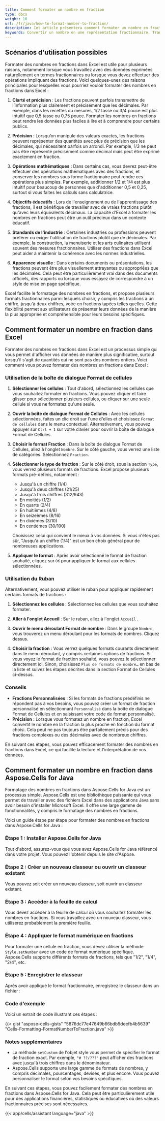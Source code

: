 ```yaml
---
title: Comment formater un nombre en fraction
type: docs
weight: 10
url: /fr/java/how-to-format-number-to-fraction/
description: Cet article présentera comment formater un nombre en fraction en utilisant l’API Aspose.Cells for Java.
keywords: Convertir un nombre en une représentation fractionnaire, Transformer un chiffre en son équivalent fractionnaire, Modifier un nombre en sa forme fractionnaire correspondante, Formater une valeur numérique en fraction, Exprimer un nombre sous forme de fraction, Formater un nombre en fraction
---
```


## **Scénarios d'utilisation possibles**
Formater des nombres en fractions dans Excel est utile pour plusieurs raisons, notamment lorsque vous travaillez avec des données exprimées naturellement en termes fractionnaires ou lorsque vous devez effectuer des opérations impliquant des fractions. Voici quelques-unes des raisons principales pour lesquelles vous pourriez vouloir formater des nombres en fractions dans Excel :

1. **Clarté et précision** : Les fractions peuvent parfois transmettre de l’information plus clairement et précisément que les décimales. Par exemple, dans les recettes ou mesures, 1/2 tasse ou 3/4 pouce est plus intuitif que 0,5 tasse ou 0,75 pouce. Formater les nombres en fractions peut rendre les données plus faciles à lire et à comprendre pour certains publics.

2. **Précision** : Lorsqu’on manipule des valeurs exactes, les fractions peuvent représenter des quantités avec plus de précision que les décimales, qui nécessitent parfois un arrondi. Par exemple, 1/3 ne peut pas être représenté précisément comme décimal mais peut être exprimé exactement en fraction.

3. **Opérations mathématiques** : Dans certains cas, vous devrez peut-être effectuer des opérations mathématiques avec des fractions, et conserver les nombres sous forme fractionnaire peut rendre ces opérations plus simples. Par exemple, additionner 1/2 et 1/4 est plus intuitif pour beaucoup de personnes que d'additionner 0,5 et 0,25, surtout si vous faites les calculs sans calculatrice.

4. **Objectifs éducatifs** : Lors de l'enseignement ou de l'apprentissage des fractions, il est bénéfique de travailler avec de vraies fractions plutôt qu'avec leurs équivalents décimaux. La capacité d'Excel à formater les nombres en fractions peut être un outil précieux dans un contexte éducatif.

5. **Standards de l'industrie** : Certaines industries ou professions peuvent préférer ou exiger l'utilisation de fractions plutôt que de décimales. Par exemple, la construction, la menuiserie et les arts culinaires utilisent souvent des mesures fractionnaires. Utiliser des fractions dans Excel peut aider à maintenir la cohérence avec les normes industrielles.

6. **Apparence visuelle** : Dans certains documents ou présentations, les fractions peuvent être plus visuellement attrayantes ou appropriées que les décimales. Cela peut être particulièrement vrai dans des documents officiels, des rapports ou lorsque vous essayez de correspondre à un style de mise en page spécifique.

Excel facilite le formatage des nombres en fractions, et propose plusieurs formats fractionnaires parmi lesquels choisir, y compris les fractions à un chiffre, jusqu'à deux chiffres, voire en fractions tapées telles quelles. Cette flexibilité permet aux utilisateurs de présenter leurs données de la manière la plus appropriée et compréhensible pour leurs besoins spécifiques.

## **Comment formater un nombre en fraction dans Excel**
Formater des nombres en fractions dans Excel est un processus simple qui vous permet d'afficher vos données de manière plus significative, surtout lorsqu'il s'agit de quantités qui ne sont pas des nombres entiers. Voici comment vous pouvez formater des nombres en fractions dans Excel :

### Utilisation de la boîte de dialogue Format de cellules

1. **Sélectionner les cellules** : Tout d'abord, sélectionnez les cellules que vous souhaitez formater en fractions. Vous pouvez cliquer et faire glisser pour sélectionner plusieurs cellules, ou cliquer sur une seule cellule si vous ne formatez qu'une seule.

2. **Ouvrir la boîte de dialogue Format de Cellules** : Avec les cellules sélectionnées, faites un clic droit sur l'une d'elles et choisissez `Format de cellules` dans le menu contextuel. Alternativement, vous pouvez appuyer sur `Ctrl + 1` sur votre clavier pour ouvrir la boîte de dialogue Format de Cellules.

3. **Choisir le format Fraction** : Dans la boîte de dialogue Format de Cellules, allez à l'onglet `Nombre`. Sur le côté gauche, vous verrez une liste de catégories. Sélectionnez `Fraction`.

4. **Sélectionner le type de fraction** : Sur le côté droit, sous la section `Type`, vous verrez plusieurs formats de fractions. Excel propose plusieurs formats pré-définis, notamment :
   - Jusqu'à un chiffre (1/4)
   - Jusqu'à deux chiffres (21/25)
   - Jusqu'à trois chiffres (312/943)
   - En moitiés (1/2)
   - En quarts (2/4)
   - En huitièmes (4/8)
   - En seizeèmes (8/16)
   - En dixièmes (3/10)
   - En centièmes (30/100)

   Choisissez celui qui convient le mieux à vos données. Si vous n'êtes pas sûr, "Jusqu'à un chiffre (1/4)" est un bon choix général pour de nombreuses applications.

5. **Appliquer le format** : Après avoir sélectionné le format de fraction souhaité, cliquez sur `OK` pour appliquer le format aux cellules sélectionnées.

### Utilisation du Ruban

Alternativement, vous pouvez utiliser le ruban pour appliquer rapidement certains formats de fractions :

1. **Sélectionnez les cellules** : Sélectionnez les cellules que vous souhaitez formater.

2. **Aller à l'onglet Accueil** : Sur le ruban, allez à l'onglet `Accueil` .

3. **Ouvrir le menu déroulant Format de nombre** : Dans le groupe `Nombre`, vous trouverez un menu déroulant pour les formats de nombres. Cliquez dessus.

4. **Choisir la fraction** : Vous verrez quelques formats courants directement dans le menu déroulant, y compris certaines options de fractions. Si vous voyez le format de fraction souhaité, vous pouvez le sélectionner directement ici. Sinon, choisissez `Plus de formats de nombre…` en bas de la liste et suivez les étapes décrites dans la section Format de Cellules ci-dessus.

### Conseils

- **Fractions Personnalisées** : Si les formats de fractions prédéfinis ne répondent pas à vos besoins, vous pouvez créer un format de fraction personnalisé en sélectionnant `Personnalisé` dans la boîte de dialogue Format de Cellules et en saisissant votre code de format personnalisé.
- **Précision** : Lorsque vous formatez un nombre en fraction, Excel convertit le nombre en la fraction la plus proche en fonction du format choisi. Cela peut ne pas toujours être parfaitement précis pour des fractions complexes ou des décimales avec de nombreux chiffres.

En suivant ces étapes, vous pouvez efficacement formater des nombres en fractions dans Excel, ce qui facilite la lecture et l'interprétation de vos données.

## **Comment formater un nombre en fraction dans Aspose.Cells for Java**
Formatage des nombres en fractions dans Aspose.Cells for Java est un processus simple. Aspose.Cells est une bibliothèque puissante qui vous permet de travailler avec des fichiers Excel dans des applications Java sans avoir besoin d'installer Microsoft Excel. Il offre une large gamme de fonctionnalités, y compris le formatage des nombres en fractions.

Voici un guide étape par étape pour formater des nombres en fractions dans Aspose.Cells for Java :

### Étape 1 : Installer Aspose.Cells for Java

Tout d'abord, assurez-vous que vous avez Aspose.Cells for Java référencé dans votre projet. Vous pouvez l'obtenir depuis le site d'Aspose.

### Étape 2 : Créer un nouveau classeur ou ouvrir un classeur existant

Vous pouvez soit créer un nouveau classeur, soit ouvrir un classeur existant.


### Étape 3 : Accéder à la feuille de calcul

Vous devez accéder à la feuille de calcul où vous souhaitez formater les nombres en fractions. Si vous travaillez avec un nouveau classeur, vous utiliserez probablement la première feuille.

### Étape 4 : Appliquer le format numérique en fractions

Pour formater une cellule en fraction, vous devez utiliser la méthode `Style.setNumber` avec un code de format numérique spécifique. Aspose.Cells supporte différents formats de fractions, tels que "1/2", "1/4", "2/4", etc.

### Étape 5 : Enregistrer le classeur

Après avoir appliqué le format fractionnaire, enregistrez le classeur dans un fichier :

### Code d'exemple

Voici un extrait de code illustrant ces étapes :

{{< gist "aspose-cells-gists" "5876dc77e47649b66bdb5deefb4b5639" "Cells-Formatting-FormatNumberToFraction.java" >}}

### Notes supplémentaires

- La méthode `setCustom` de l'objet style vous permet de spécifier le format de fraction exact. Par exemple, `"# ??/???"` peut afficher des fractions avec jusqu'à trois chiffres dans le dénominateur.
- Aspose.Cells supporte une large gamme de formats de nombres, y compris décimales, pourcentages, devises, et plus encore. Vous pouvez personnaliser le format selon vos besoins spécifiques.

En suivant ces étapes, vous pouvez facilement formater des nombres en fractions dans Aspose.Cells for Java. Cela peut être particulièrement utile pour des applications financières, statistiques ou éducatives où des valeurs fractionnaires précises sont nécessaires.

{{< app/cells/assistant language="java" >}}
